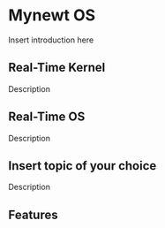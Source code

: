 # Mynewt OS 

Insert introduction here  

## Real-Time Kernel <Modify as you Wish>

 Description

## Real-Time OS <Modify as you Wish>

 Description


## Insert topic of your choice

 Description

## Features

